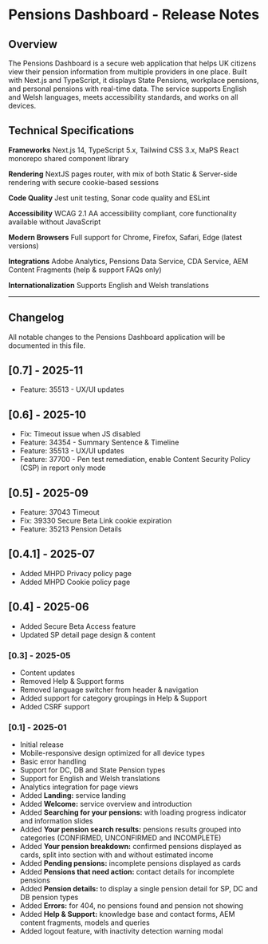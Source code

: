 # Pensions Dashboard - Release Notes

## Overview

The Pensions Dashboard is a secure web application that helps UK citizens view their pension information from multiple providers in one place. Built with Next.js and TypeScript, it displays State Pensions, workplace pensions, and personal pensions with real-time data. The service supports English and Welsh languages, meets accessibility standards, and works on all devices.

## Technical Specifications

**Frameworks**
Next.js 14, TypeScript 5.x, Tailwind CSS 3.x, MaPS React monorepo shared component library

**Rendering**
NextJS pages router, with mix of both Static & Server-side rendering with secure cookie-based sessions

**Code Quality**
Jest unit testing, Sonar code quality and ESLint

**Accessibility**
WCAG 2.1 AA accessibility compliant, core functionality available without JavaScript

**Modern Browsers**
Full support for Chrome, Firefox, Safari, Edge (latest versions)

**Integrations**
Adobe Analytics, Pensions Data Service, CDA Service, AEM Content Fragments (help & support FAQs only)

**Internationalization**
Supports English and Welsh translations

---

## Changelog

All notable changes to the Pensions Dashboard application will be documented in this file.

## [0.7] - 2025-11

- Feature: 35513 - UX/UI updates

## [0.6] - 2025-10

- Fix: Timeout issue when JS disabled
- Feature: 34354 - Summary Sentence & Timeline
- Feature: 35513 - UX/UI updates
- Feature: 37700 - Pen test remediation, enable Content Security Policy (CSP) in report only mode

## [0.5] - 2025-09

- Feature: 37043 Timeout
- Fix: 39330 Secure Beta Link cookie expiration
- Feature: 35213 Pension Details

## [0.4.1] - 2025-07

- Added MHPD Privacy policy page
- Added MHPD Cookie policy page

## [0.4] - 2025-06

- Added Secure Beta Access feature
- Updated SP detail page design & content

### [0.3] - 2025-05

- Content updates
- Removed Help & Support forms
- Removed language switcher from header & navigation
- Added support for category groupings in Help & Support
- Added CSRF support

### [0.1] - 2025-01

- Initial release
- Mobile-responsive design optimized for all device types
- Basic error handling
- Support for DC, DB and State Pension types
- Support for English and Welsh translations
- Analytics integration for page views
- Added **Landing:** service landing
- Added **Welcome:** service overview and introduction
- Added **Searching for your pensions:** with loading progress indicator and information slides
- Added **Your pension search results:** pensions results grouped into categories (CONFIRMED, UNCONFIRMED and INCOMPLETE)
- Added **Your pension breakdown:** confirmed pensions displayed as cards, split into section with and without estimated income
- Added **Pending pensions:** incomplete pensions displayed as cards
- Added **Pensions that need action:** contact details for incomplete pensions
- Added **Pension details:** to display a single pension detail for SP, DC and DB pension types
- Added **Errors:** for 404, no pensions found and pension not showing
- Added **Help & Support:** knowledge base and contact forms, AEM content fragments, models and queries
- Added logout feature, with inactivity detection warning modal
